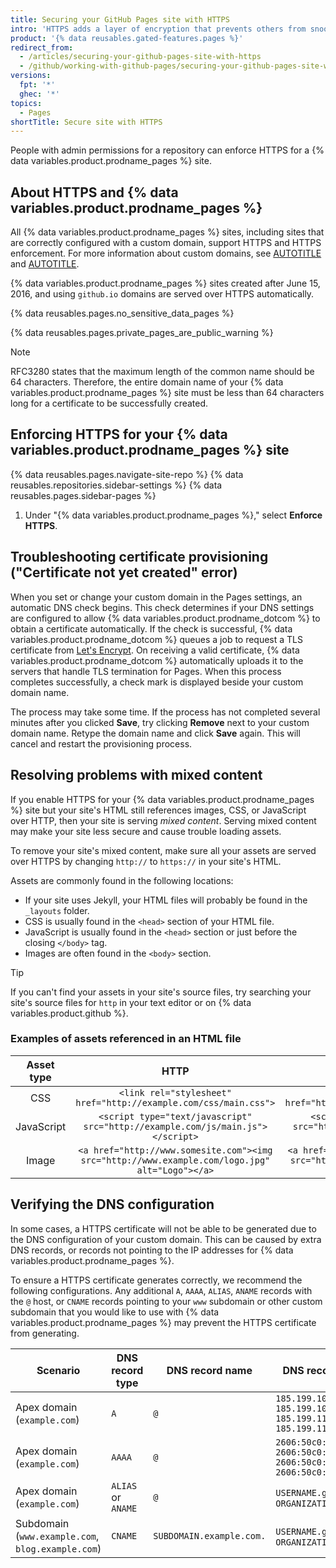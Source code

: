 ```yaml
---
title: Securing your GitHub Pages site with HTTPS
intro: 'HTTPS adds a layer of encryption that prevents others from snooping on or tampering with traffic to your site. You can enforce HTTPS for your {% data variables.product.prodname_pages %} site to transparently redirect all HTTP requests to HTTPS.'
product: '{% data reusables.gated-features.pages %}'
redirect_from:
  - /articles/securing-your-github-pages-site-with-https
  - /github/working-with-github-pages/securing-your-github-pages-site-with-https
versions:
  fpt: '*'
  ghec: '*'
topics:
  - Pages
shortTitle: Secure site with HTTPS
---
```


People with admin permissions for a repository can enforce HTTPS for a {% data variables.product.prodname_pages %} site.

## About HTTPS and {% data variables.product.prodname_pages %}

All {% data variables.product.prodname_pages %} sites, including sites that are correctly configured with a custom domain, support HTTPS and HTTPS enforcement. For more information about custom domains, see [AUTOTITLE](/pages/configuring-a-custom-domain-for-your-github-pages-site/about-custom-domains-and-github-pages) and [AUTOTITLE](/pages/configuring-a-custom-domain-for-your-github-pages-site/troubleshooting-custom-domains-and-github-pages#https-errors).

{% data variables.product.prodname_pages %} sites created after June 15, 2016, and using `github.io` domains are served over HTTPS automatically.

{% data reusables.pages.no_sensitive_data_pages %}

{% data reusables.pages.private_pages_are_public_warning %}

> [!NOTE]
> RFC3280 states that the maximum length of the common name should be 64 characters. Therefore, the entire domain name of your {% data variables.product.prodname_pages %} site must be less than 64 characters long for a certificate to be successfully created.

## Enforcing HTTPS for your {% data variables.product.prodname_pages %} site

{% data reusables.pages.navigate-site-repo %}
{% data reusables.repositories.sidebar-settings %}
{% data reusables.pages.sidebar-pages %}
1. Under "{% data variables.product.prodname_pages %}," select **Enforce HTTPS**.

## Troubleshooting certificate provisioning ("Certificate not yet created" error)

When you set or change your custom domain in the Pages settings, an automatic DNS check begins. This check determines if your DNS settings are configured to allow {% data variables.product.prodname_dotcom %} to obtain a certificate automatically. If the check is successful, {% data variables.product.prodname_dotcom %} queues a job to request a TLS certificate from [Let's Encrypt](https://letsencrypt.org/). On receiving a valid certificate, {% data variables.product.prodname_dotcom %} automatically uploads it to the servers that handle TLS termination for Pages. When this process completes successfully, a check mark is displayed beside your custom domain name.

The process may take some time. If the process has not completed several minutes after you clicked **Save**, try clicking **Remove** next to your custom domain name. Retype the domain name and click **Save** again. This will cancel and restart the provisioning process.

## Resolving problems with mixed content

If you enable HTTPS for your {% data variables.product.prodname_pages %} site but your site's HTML still references images, CSS, or JavaScript over HTTP, then your site is serving _mixed content_. Serving mixed content may make your site less secure and cause trouble loading assets.

To remove your site's mixed content, make sure all your assets are served over HTTPS by changing `http://` to `https://` in your site's HTML.

Assets are commonly found in the following locations:
* If your site uses Jekyll, your HTML files will probably be found in the `_layouts` folder.
* CSS is usually found in the `<head>` section of your HTML file.
* JavaScript is usually found in the `<head>` section or just before the closing `</body>` tag.
* Images are often found in the `<body>` section.

> [!TIP]
> If you can't find your assets in your site's source files, try searching your site's source files for `http` in your text editor or on {% data variables.product.github %}.

### Examples of assets referenced in an HTML file

| Asset type | HTTP                                      | HTTPS                             |
|:----------:|:-----------------------------------------:|:---------------------------------:|
| CSS        | `<link rel="stylesheet" href="http://example.com/css/main.css">` | `<link rel="stylesheet" href="https://example.com/css/main.css">`
| JavaScript   |  `<script type="text/javascript" src="http://example.com/js/main.js"></script>`  |   `<script type="text/javascript" src="https://example.com/js/main.js"></script>`
| Image        |  `<a href="http://www.somesite.com"><img src="http://www.example.com/logo.jpg" alt="Logo"></a>`  | `<a href="https://www.somesite.com"><img src="https://www.example.com/logo.jpg" alt="Logo"></a>`

## Verifying the DNS configuration

In some cases, a HTTPS certificate will not be able to be generated due to the DNS configuration of your custom domain. This can be caused by extra DNS records, or records not pointing to the IP addresses for {% data variables.product.prodname_pages %}.

To ensure a HTTPS certificate generates correctly, we recommend the following configurations. Any additional `A`, `AAAA`, `ALIAS`, `ANAME` records with the `@` host, or `CNAME` records pointing to your `www` subdomain or other custom subdomain that you would like to use with {% data variables.product.prodname_pages %} may prevent the HTTPS certificate from generating.

| Scenario | DNS record type | DNS record name | DNS record value(s) |
|---|---|---|---|
| Apex domain<br />(`example.com`) | `A` | `@` | `185.199.108.153`<br />`185.199.109.153`<br />`185.199.110.153`<br />`185.199.111.153` |
| Apex domain<br />(`example.com`) | `AAAA` | `@` | `2606:50c0:8000::153`<br />`2606:50c0:8001::153`<br />`2606:50c0:8002::153`<br />`2606:50c0:8003::153` |
| Apex domain<br />(`example.com`) | `ALIAS` or `ANAME` | `@` | `USERNAME.github.io` or<br /> `ORGANIZATION.github.io` |
| Subdomain<br />(`ww​w.example.com`,<br />`blog.example.com`) | `CNAME` | `SUBDOMAIN.example.com.` | `USERNAME.github.io` or<br /> `ORGANIZATION.github.io` |
